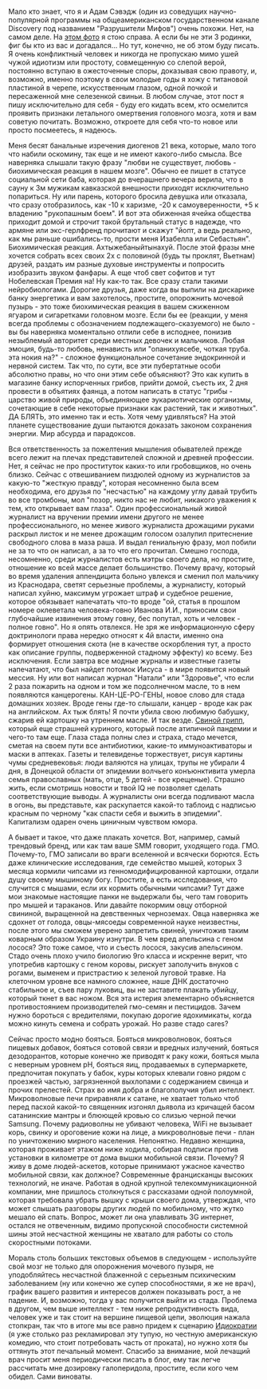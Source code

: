 Мало кто знает, что я и Адам Сэвэдж (один из соведущих научно-популярной программы на общеамериканском государственном канале Discovery под названием "Разрушители Мифов") очень похожи. Нет, на самом деле. На <a href="/media/pictures/smirnoff_and_savage.jpg">этом фото</a> я стою справа. А если бы не эти 3 родинки, фиг бы кто из вас и догадался... Но тут, конечно, не об этом буду писать. Я очень конфликтный человек и никогда не пропускаю мимо ушей чужой идиотизм или простоту, совмещенную со слепой верой, постоянно вступаю в ожесточенные споры, доказывая свою правоту, и, возможно, именно поэтому в свои молодые годы я хожу с титановой пластиной в черепе, искусственным глазом, одной почкой и пересаженной мне селезенкой свиньи. В любом случае, этот пост я пишу исключительно для себя - буду его кидать всем, кто осмелится проявить признаки летального омертвения головного мозга, хотя и вам советую почитать. Возможно, откроете для себя что-то новое или просто посмеетесь, я надеюсь. <p></p><p>Меня бесят банальные изречения диогенов 21 века, которые, мало того что набили оскомину, так еще и не имеют какого-либо смысла. Все наверняка слышали такую фразу "любви не существует, любовь - биохимическая реакция в нашем мозге". Обычно ее пишет в статусе социальной сети баба, которая до вчерашнего вечера верила, что в сауну к 3м мужикам кавказской внешности приходят исключительно попариться. Ну или парень, которого бросила девушка или отказала, что сразу отобразилось, как -10 к харизме, -20 к самоуверенности, +5 к владению "рукопашным боем". И вот эта обиженная ячейка общества приходит домой и строчит такой брутальный статус в надежде, что армяне или экс-герлфренд прочитают и скажут "йопт, а ведь реально, как мы раньше ошибались-то, прости меня Изабелла или Себастьян". Биохимическая реакция. Ахтыжебаныйтынахуй. После этой фразы мне хочется собрать всех своих 2х с половиной (будь ты проклят, Вьетнам) друзей, раздать им разные духовые инструменты и попросить изобразить звуком фанфары. А еще чтоб свет софитов и тут Нобелевская Премия на! Ну как-то так. Все сразу стали такими нейробиологами. Дорогие друзья, даже когда вы выпили на дискарике банку энергетика и вам захотелось, простите, опорожнить мочевой пузырь - это тоже биохимическая реакция в вашем сжиженном ягуаром и сигаретками головном мозге. Если бы ее (реакции, у меня всегда проблемы с обозначением подлежащего-сказуемого) не было - вы бы наверняка моментально отлили себе в исподнее, понизив незыблемый авторитет среди местных девочек и мальчиков. Любая эмоция, будь-то любовь, ненависть или "опанихуясебе, чоткая труба. эта нокия на?" - сложное функциональное сочетание эндокринной и нервной систем. Так что, по сути, все эти пубертатные особи абсолютно правы, но что они этим себе объясняют? Это как купить в магазине банку испорченных грибов, прийти домой, съесть их, 2 дня провести в объятиях фаянца, а потом написать в статус "грибы - царство живой природы, объединяющее эукариотические организмы, сочетающие в себе некоторые признаки как растений, так и животных". ДА БЛЯТЬ, это именно так и есть. Хотя чему удивляться? На этой планете существование души пытаются доказать законом сохранения энергии. Мир абсурда и парадоксов.</p><p></p><p>Вся ответственность за пожелтения мышления обывателей прежде всего лежит на плечах представителей сложной и древней профессии. Нет, я сейчас не про проституток каких-то или гробовщиков, но очень близко. Сейчас с отвешиванием пиздюлей одному из журналистов за какую-то "жесткую правду", которая несомненно была всем необходима, его друзья по "несчастью" на каждому углу давай трубить во все тромбоны, мол "позор, никто нас не любит, никакого уважения к тем, кто открывает вам глаза". Один профессиональный живой журналист на вручении премии имени другого не менее профессионального, но менее живого журналиста дрожащими руками раскрыл листок и не менее дрожащим голосом озалупил притеснение свободного слова в маза раша. И выдал гениальную фразу, мол побили не за то что он написал, а за то что его прочитал. Смешно господа, несомненно, среди журналистов есть мэтры своего дела, но простите, отношение ко всей массе делает большинство. Почему врачу, который во время удаления аппендицита больно увлекся и сменил пол мальчику из Краснодара, светят серьезные проблемы, а журналисту, который написал хуйню, максимум угрожает штраф и судебное решение, которое обязывает напечатать что-то вроде "ой, статья в прошлом номере оклеветала человека-говно Иванова И.И., приносим свои глубочайшие извинения этому говну, бес попутал, хоть и человек - полное говно". Но я опять отвлекся. Не зря же информационную сферу доктринологи права нередко относят к 4й власти, именно она формирует отношения скота (не в качестве оскорбления тут, а просто как описание группы, подверженной стадному эффекту) ко всему. Без исключения. Если завтра все модные журналы и известные газеты напечатают, что был найдет потомок Иисуса - в мире появится новый мессия. Ну или вот написал журнал "Натали" или "Здоровье", что если 2 раза пожарить на одном и том же подсолнечном масле, то в нем появляются канцерогены. КАН-ЦЕ-РО-ГЕНЫ, новое слово для стада домашних хозяек. Вроде гены где-то слышали, канцер - вроде как рак на английском. Ах тыж блять! Я почти убила свою любимую бабушку, сжарив ей картошку на утреннем масле. И так везде. <a href="/blog/208.html">Свиной грипп</a>, который еще страшней куриного, который после атипичной пандемии и чего-то там еще. Глаза стада полны слез и страха, стадо мечется, сметая на своем пути все антибиотики, какие-то иммуноактиваторы и маски в аптеках. Газеты и телевиденье торжествует, рисуя картины чумы средневековья: люди валяются на улицах, трупы не убирали 4 дня, в Донецкой области от эпидемии волчьего конъюнктивита умерла семья православных (мать, отце, 5 детей - все крещеные). Страшно жить, если смотришь новости и твой IQ не позволяет сделать соответствующие выводы. А журналисты они всегда подливают масла в огонь, вы представьте, как раскупается какой-то таблоид с надписью красным по черному "как спасти себя и выжить в эпидемии". Капитализм одарен очень циничным чувством юмора. </p><p></p><p>А бывает и такое, что даже плакать хочется. Вот, например, самый трендовый бренд, или как там ваше SMM говорит, уходящего года. ГМО. Почему-то, ГМО записали во враги вселенной и всячески борются. Есть даже клинические исследования, где семейство мышей, которых 3 месяца кормили чипсами из генномодифицированной картошки, отдали душу своему мышиному богу. Простите, а есть исследования, что случится с мышами, если их кормить обычными чипсами? Тут даже мои знакомые настоящие панки не выдержали бы, чего там говорить про мышей и тараканов. Или давайте покормим овцу отборной свининой, выращенной на девственных черноземах. Овца наверняка же сдохнет от голода, овцы-мясоеды современной науке неизвестны, после этого мы сможем уверено запретить свиней, уничтожив таким коварным образом Украину изнутри. В чем вред апельсина с геном лосося? Это тоже самое, что и съесть лосося, закусив апельсином. Стадо очень плохо учило биологию 9го класса и искренне верит, что употребив картошку с геном коровы, рискует заполучить внуков с рогами, выменем и пристрастию к зеленой луговой травке. На клеточном уровне все намного сложнее, наше ДНК достаточно стабильное и, съев пару луковиц, вы не заставите плакать убийцу, который ткнет в вас ножом. Вся эта истерия элементарно объясняется противостоянием производителей гмо-семян и пестицидов. Зачем нужно бороться с вредителями, покупаю дорогие ядохимикаты, когда можно кинуть семена и собрать урожай. Но разве стадо cares?</p><p></p><p>Сейчас просто модно бояться. Бояться микроволновок, бояться пищевых добавок, бояться сотовой связи и вредных излучений, бояться дезодорантов, которые конечно же приводят к раку кожи, бояться мыла с неверным уровнем pH, бояться яиц, продаваемых в супермаркете, предпочитая покупать у бабок, куры которых клевали говно рядом с проезжей частью, загрязненной выхлопами с содержанием свинца и прочих прелестей. Страх во имя добра и благополучия убил интеллект. Микроволновые печи приравняли к сатане, не хватает только чтоб перед пасхой какой-то священник изгонял дьявола из кричащей басом сатанинские мантры и блюющей кровью со слизью черной печки Samsung. Почему радиоволны не убивают человека, WiFi не вызывает корь, свинку и ороговение кожи на лице, а микроволновые печи - план по уничтожению мирного населения. Непонятно. Недавно женщина, которая проживает этажом ниже ходила, собирая подписи против установки в километре от дома вышки мобильной связи. Почему? Я живу в доме людей-аскетов, которые принимают ужасное качество мобильной связи, как должное? Современные францисканцы высоких технологий, не иначе. Работая в одной крупной телекоммуникационной компании, мне пришлось столкнуться с рассказами одной полоумной, которая требовала убрать вышку с крыши своего дома, утверждая, что может слышать разговоры других людей по мобильному, что жутко мешало ей спать. Вопрос, может ли она улавливать 3G интернет, остался не отвеченным, видимо пропускной способности системной шины этой несчастной женщины не хватало для работы со столь скоростными потоками. </p><p></p><p>Мораль столь больших текстовых объемов в следующем - используйте свой мозг не только для опорожнения мочевого пузыря, не уподобляйтесь несчастной блаженной с серьезным психическим заболеванием (ну или конечно же супер способностями, я же не врач), график вашего развития и интересов должен показывать рост, а не падение. И, возможно, тогда у вас получится выйти из стада. Проблема в другом, чем выше интеллект - тем ниже репродуктивность вида, человек уже и так стоит на вершине пищевой цепи, эволюция нажала стопкран, так что в итоге мы все равно придем к сценарию <a href="http://ru.wikipedia.org/wiki/Идиократия">Идиократии</a> (я уже столько раз рекламировал эту тупую, но честную американскую комедию, что стоит потребовать часть от проката), но нужно хотя бы оттянуть этот печальный момент. Спасибо за внимание, мой лечащий врач просит меня периодически писать в блог, ему так легче рассчитать мне дозировку галоперидола, простите, если кого чем обидел. Сами виноваты.</p>